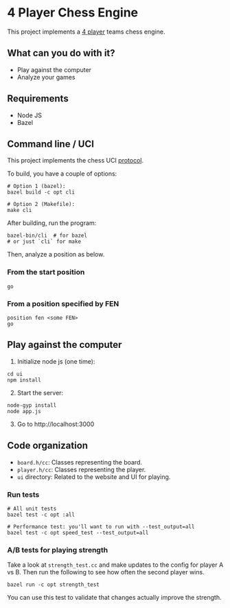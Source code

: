 # 4 Player Chess Engine

This project implements a [4 player](https://www.chess.com/terms/4-player-chess)
teams chess engine.

## What can you do with it?

*  Play against the computer
*  Analyze your games

## Requirements

*  Node JS
*  Bazel

## Command line / UCI

This project implements the chess UCI [protocol](https://gist.github.com/DOBRO/2592c6dad754ba67e6dcaec8c90165bf).

To build, you have a couple of options:
```
# Option 1 (bazel):
bazel build -c opt cli

# Option 2 (Makefile):
make cli
```

After building, run the program:
```
bazel-bin/cli  # for bazel
# or just `cli` for make
```

Then, analyze a position as below.

### From the start position

```
go
```

### From a position specified by FEN

```
position fen <some FEN>
go
```

## Play against the computer

1. Initialize node js (one time):

```
cd ui
npm install
```

2. Start the server:

```
node-gyp install
node app.js
```

3. Go to http://localhost:3000

## Code organization

*  `board.h/cc`: Classes representing the board.
*  `player.h/cc`: Classes representing the player.
*  `ui` directory: Related to the website and UI for playing.

### Run tests

```
# All unit tests
bazel test -c opt :all

# Performance test: you'll want to run with --test_output=all
bazel test -c opt speed_test --test_output=all
```

### A/B tests for playing strength

Take a look at `strength_test.cc` and make updates to the config for player
A vs B. Then run the following to see how often the second player wins.

```
bazel run -c opt strength_test
```

You can use this test to validate that changes actually improve the strength.

